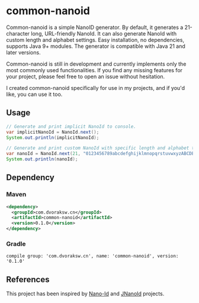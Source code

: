 # common-nanoid

Common-nanoid is a simple NanoID generator. By default, it generates a 21-character long, URL-friendly NanoId. It can
also generate NanoId with custom length and alphabet settings. Easy installation, no dependencies, supports Java 9+
modules. The generator is compatible with Java 21 and later versions.

Common-nanoid is still in development and currently implements only the most commonly used functionalities. If you
find any missing features for your project, please feel free to open an issue without hesitation.

I created common-nanoid specifically for use in my projects, and if you'd like, you can use it too.

## Usage

```java
// Generate and print implicit NanoId to console.
var implicitNanoId = NanoId.next();
System.out.println(implicitNanoId);

// Generate and print custom NanoId with specific length and alphabet to console.
var nanoId = NanoId.next(21, "0123456789abcdefghijklmnopqrstuvwxyzABCDEFGHIJKLMNOPQRSTUVWXYZ-_");
System.out.println(nanoId);
```

## Dependency

### Maven

```xml
<dependency>
  <groupId>com.dvoraksw.cn</groupId>
  <artifactId>common-nanoid</artifactId>
  <version>0.1.0</version>
</dependency>
```

### Gradle

```
compile group: 'com.dvoraksw.cn', name: 'common-nanoid', version: '0.1.0'
```

## References

This project has been inspired by [Nano-Id](https://github.com/zelark/nano-id)
and [JNanoId](https://github.com/aventrix/jnanoid) projects. 